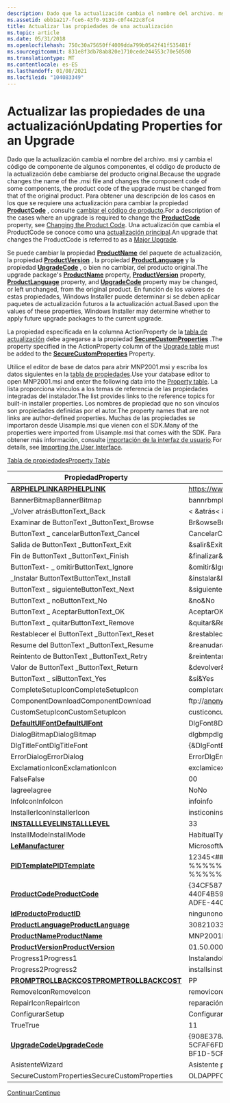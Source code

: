 ```yaml
---
description: Dado que la actualización cambia el nombre del archivo. msi y cambia el código de componente de algunos componentes, el código de producto de la actualización debe cambiarse del producto original.
ms.assetid: ebb1a217-fce6-43f0-9139-c0f4422c8fc4
title: Actualizar las propiedades de una actualización
ms.topic: article
ms.date: 05/31/2018
ms.openlocfilehash: 750c30a75650ff4009dda799b0542f41f535481f
ms.sourcegitcommit: 831e8f3db78ab820e1710cede244553c70e50500
ms.translationtype: MT
ms.contentlocale: es-ES
ms.lasthandoff: 01/08/2021
ms.locfileid: "104083349"
---
```

# <a name="updating-properties-for-an-upgrade"></a><span data-ttu-id="e87be-103">Actualizar las propiedades de una actualización</span><span class="sxs-lookup"><span data-stu-id="e87be-103">Updating Properties for an Upgrade</span></span>

<span data-ttu-id="e87be-104">Dado que la actualización cambia el nombre del archivo. msi y cambia el código de componente de algunos componentes, el código de producto de la actualización debe cambiarse del producto original.</span><span class="sxs-lookup"><span data-stu-id="e87be-104">Because the upgrade changes the name of the .msi file and changes the component code of some components, the product code of the upgrade must be changed from that of the original product.</span></span> <span data-ttu-id="e87be-105">Para obtener una descripción de los casos en los que se requiere una actualización para cambiar la propiedad [**ProductCode**](productcode.md) , consulte [cambiar el código de producto](changing-the-product-code.md).</span><span class="sxs-lookup"><span data-stu-id="e87be-105">For a description of the cases where an upgrade is required to change the [**ProductCode**](productcode.md) property, see [Changing the Product Code](changing-the-product-code.md).</span></span> <span data-ttu-id="e87be-106">Una actualización que cambia el ProductCode se conoce como una [actualización principal](major-upgrades.md).</span><span class="sxs-lookup"><span data-stu-id="e87be-106">An upgrade that changes the ProductCode is referred to as a [Major Upgrade](major-upgrades.md).</span></span>

<span data-ttu-id="e87be-107">Se puede cambiar la propiedad [**ProductName**](productname.md) del paquete de actualización, la propiedad [**ProductVersion**](productversion.md) , la propiedad [**ProductLanguage**](productlanguage.md) y la propiedad [**UpgradeCode**](upgradecode.md) , o bien no cambiar, del producto original.</span><span class="sxs-lookup"><span data-stu-id="e87be-107">The upgrade package's [**ProductName**](productname.md) property, [**ProductVersion**](productversion.md) property, [**ProductLanguage**](productlanguage.md) property, and [**UpgradeCode**](upgradecode.md) property may be changed, or left unchanged, from the original product.</span></span> <span data-ttu-id="e87be-108">En función de los valores de estas propiedades, Windows Installer puede determinar si se deben aplicar paquetes de actualización futuros a la actualización actual.</span><span class="sxs-lookup"><span data-stu-id="e87be-108">Based upon the values of these properties, Windows Installer may determine whether to apply future upgrade packages to the current upgrade.</span></span>

<span data-ttu-id="e87be-109">La propiedad especificada en la columna ActionProperty de la [tabla de actualización](upgrade-table.md) debe agregarse a la propiedad [**SecureCustomProperties**](securecustomproperties.md) .</span><span class="sxs-lookup"><span data-stu-id="e87be-109">The property specified in the ActionProperty column of the [Upgrade table](upgrade-table.md) must be added to the [**SecureCustomProperties**](securecustomproperties.md) Property.</span></span>

<span data-ttu-id="e87be-110">Utilice el editor de base de datos para abrir MNP2001.msi y escriba los datos siguientes en la [tabla de propiedades](property-table.md).</span><span class="sxs-lookup"><span data-stu-id="e87be-110">Use your database editor to open MNP2001.msi and enter the following data into the [Property table](property-table.md).</span></span> <span data-ttu-id="e87be-111">La lista proporciona vínculos a los temas de referencia de las propiedades integradas del instalador.</span><span class="sxs-lookup"><span data-stu-id="e87be-111">The list provides links to the reference topics for built-in installer properties.</span></span> <span data-ttu-id="e87be-112">Los nombres de propiedad que no son vínculos son propiedades definidas por el autor.</span><span class="sxs-lookup"><span data-stu-id="e87be-112">The property names that are not links are author-defined properties.</span></span> <span data-ttu-id="e87be-113">Muchas de las propiedades se importaron desde Uisample.msi que vienen con el SDK.</span><span class="sxs-lookup"><span data-stu-id="e87be-113">Many of the properties were imported from Uisample.msi that comes with the SDK.</span></span> <span data-ttu-id="e87be-114">Para obtener más información, consulte [importación de la interfaz de usuario](importing-the-user-interface.md).</span><span class="sxs-lookup"><span data-stu-id="e87be-114">For details, see [Importing the User Interface](importing-the-user-interface.md).</span></span>

[<span data-ttu-id="e87be-115">Tabla de propiedades</span><span class="sxs-lookup"><span data-stu-id="e87be-115">Property Table</span></span>](property-table.md)



| <span data-ttu-id="e87be-116">Propiedad</span><span class="sxs-lookup"><span data-stu-id="e87be-116">Property</span></span>                                         | <span data-ttu-id="e87be-117">Value</span><span class="sxs-lookup"><span data-stu-id="e87be-117">Value</span></span>                                     |
|--------------------------------------------------|-------------------------------------------|
| [<span data-ttu-id="e87be-118">**ARPHELPLINK**</span><span class="sxs-lookup"><span data-stu-id="e87be-118">**ARPHELPLINK**</span></span>](arphelplink.md)               | https://www.microsoft.com/management       |
| <span data-ttu-id="e87be-119">BannerBitmap</span><span class="sxs-lookup"><span data-stu-id="e87be-119">BannerBitmap</span></span>                                     | <span data-ttu-id="e87be-120">bannrbmp</span><span class="sxs-lookup"><span data-stu-id="e87be-120">bannrbmp</span></span>                                  |
| <span data-ttu-id="e87be-121">\_Volver atrás</span><span class="sxs-lookup"><span data-stu-id="e87be-121">ButtonText\_Back</span></span>                                 | <span data-ttu-id="e87be-122">< &atrás</span><span class="sxs-lookup"><span data-stu-id="e87be-122">< &Back</span></span>                                |
| <span data-ttu-id="e87be-123">Examinar de ButtonText \_</span><span class="sxs-lookup"><span data-stu-id="e87be-123">ButtonText\_Browse</span></span>                               | <span data-ttu-id="e87be-124">Br&owse</span><span class="sxs-lookup"><span data-stu-id="e87be-124">Br&owse</span></span>                                   |
| <span data-ttu-id="e87be-125">ButtonText \_ cancelar</span><span class="sxs-lookup"><span data-stu-id="e87be-125">ButtonText\_Cancel</span></span>                               | <span data-ttu-id="e87be-126">Cancelar</span><span class="sxs-lookup"><span data-stu-id="e87be-126">Cancel</span></span>                                    |
| <span data-ttu-id="e87be-127">Salida de ButtonText \_</span><span class="sxs-lookup"><span data-stu-id="e87be-127">ButtonText\_Exit</span></span>                                 | <span data-ttu-id="e87be-128">&salir</span><span class="sxs-lookup"><span data-stu-id="e87be-128">&Exit</span></span>                                     |
| <span data-ttu-id="e87be-129">Fin de ButtonText \_</span><span class="sxs-lookup"><span data-stu-id="e87be-129">ButtonText\_Finish</span></span>                               | <span data-ttu-id="e87be-130">&finalizar</span><span class="sxs-lookup"><span data-stu-id="e87be-130">&Finish</span></span>                                   |
| <span data-ttu-id="e87be-131">ButtonText- \_ omitir</span><span class="sxs-lookup"><span data-stu-id="e87be-131">ButtonText\_Ignore</span></span>                               | <span data-ttu-id="e87be-132">&omitir</span><span class="sxs-lookup"><span data-stu-id="e87be-132">&Ignore</span></span>                                   |
| <span data-ttu-id="e87be-133">\_Instalar ButtonText</span><span class="sxs-lookup"><span data-stu-id="e87be-133">ButtonText\_Install</span></span>                              | <span data-ttu-id="e87be-134">&instalar</span><span class="sxs-lookup"><span data-stu-id="e87be-134">&Install</span></span>                                  |
| <span data-ttu-id="e87be-135">ButtonText \_ siguiente</span><span class="sxs-lookup"><span data-stu-id="e87be-135">ButtonText\_Next</span></span>                                 | <span data-ttu-id="e87be-136">&siguiente ></span><span class="sxs-lookup"><span data-stu-id="e87be-136">&Next ></span></span>                                |
| <span data-ttu-id="e87be-137">ButtonText \_ no</span><span class="sxs-lookup"><span data-stu-id="e87be-137">ButtonText\_No</span></span>                                   | <span data-ttu-id="e87be-138">&no</span><span class="sxs-lookup"><span data-stu-id="e87be-138">&No</span></span>                                       |
| <span data-ttu-id="e87be-139">ButtonText \_ Aceptar</span><span class="sxs-lookup"><span data-stu-id="e87be-139">ButtonText\_OK</span></span>                                   | <span data-ttu-id="e87be-140">Aceptar</span><span class="sxs-lookup"><span data-stu-id="e87be-140">OK</span></span>                                        |
| <span data-ttu-id="e87be-141">ButtonText \_ quitar</span><span class="sxs-lookup"><span data-stu-id="e87be-141">ButtonText\_Remove</span></span>                               | <span data-ttu-id="e87be-142">&quitar</span><span class="sxs-lookup"><span data-stu-id="e87be-142">&Remove</span></span>                                   |
| <span data-ttu-id="e87be-143">Restablecer el ButtonText \_</span><span class="sxs-lookup"><span data-stu-id="e87be-143">ButtonText\_Reset</span></span>                                | <span data-ttu-id="e87be-144">&restablecer</span><span class="sxs-lookup"><span data-stu-id="e87be-144">&Reset</span></span>                                    |
| <span data-ttu-id="e87be-145">Resume del ButtonText \_</span><span class="sxs-lookup"><span data-stu-id="e87be-145">ButtonText\_Resume</span></span>                               | <span data-ttu-id="e87be-146">&reanudar</span><span class="sxs-lookup"><span data-stu-id="e87be-146">&Resume</span></span>                                   |
| <span data-ttu-id="e87be-147">Reintento de ButtonText \_</span><span class="sxs-lookup"><span data-stu-id="e87be-147">ButtonText\_Retry</span></span>                                | <span data-ttu-id="e87be-148">&reintentar</span><span class="sxs-lookup"><span data-stu-id="e87be-148">&Retry</span></span>                                    |
| <span data-ttu-id="e87be-149">Valor de ButtonText \_</span><span class="sxs-lookup"><span data-stu-id="e87be-149">ButtonText\_Return</span></span>                               | <span data-ttu-id="e87be-150">&devolver</span><span class="sxs-lookup"><span data-stu-id="e87be-150">&Return</span></span>                                   |
| <span data-ttu-id="e87be-151">ButtonText \_ sí</span><span class="sxs-lookup"><span data-stu-id="e87be-151">ButtonText\_Yes</span></span>                                  | <span data-ttu-id="e87be-152">&sí</span><span class="sxs-lookup"><span data-stu-id="e87be-152">&Yes</span></span>                                      |
| <span data-ttu-id="e87be-153">CompleteSetupIcon</span><span class="sxs-lookup"><span data-stu-id="e87be-153">CompleteSetupIcon</span></span>                                | <span data-ttu-id="e87be-154">completar</span><span class="sxs-lookup"><span data-stu-id="e87be-154">completi</span></span>                                  |
| <span data-ttu-id="e87be-155">ComponentDownload</span><span class="sxs-lookup"><span data-stu-id="e87be-155">ComponentDownload</span></span>                                | ftp://anonymous@microsoft.com/components/ |
| <span data-ttu-id="e87be-156">CustomSetupIcon</span><span class="sxs-lookup"><span data-stu-id="e87be-156">CustomSetupIcon</span></span>                                  | <span data-ttu-id="e87be-157">custicon</span><span class="sxs-lookup"><span data-stu-id="e87be-157">custicon</span></span>                                  |
| [<span data-ttu-id="e87be-158">**DefaultUIFont**</span><span class="sxs-lookup"><span data-stu-id="e87be-158">**DefaultUIFont**</span></span>](defaultuifont.md)           | <span data-ttu-id="e87be-159">DlgFont8</span><span class="sxs-lookup"><span data-stu-id="e87be-159">DlgFont8</span></span>                                  |
| <span data-ttu-id="e87be-160">DialogBitmap</span><span class="sxs-lookup"><span data-stu-id="e87be-160">DialogBitmap</span></span>                                     | <span data-ttu-id="e87be-161">dlgbmp</span><span class="sxs-lookup"><span data-stu-id="e87be-161">dlgbmp</span></span>                                    |
| <span data-ttu-id="e87be-162">DlgTitleFont</span><span class="sxs-lookup"><span data-stu-id="e87be-162">DlgTitleFont</span></span>                                     | <span data-ttu-id="e87be-163">{&DlgFontBold8}</span><span class="sxs-lookup"><span data-stu-id="e87be-163">{&DlgFontBold8}</span></span>                           |
| <span data-ttu-id="e87be-164">ErrorDialog</span><span class="sxs-lookup"><span data-stu-id="e87be-164">ErrorDialog</span></span>                                      | <span data-ttu-id="e87be-165">ErrorDlg</span><span class="sxs-lookup"><span data-stu-id="e87be-165">ErrorDlg</span></span>                                  |
| <span data-ttu-id="e87be-166">ExclamationIcon</span><span class="sxs-lookup"><span data-stu-id="e87be-166">ExclamationIcon</span></span>                                  | <span data-ttu-id="e87be-167">exclamic</span><span class="sxs-lookup"><span data-stu-id="e87be-167">exclamic</span></span>                                  |
| <span data-ttu-id="e87be-168">False</span><span class="sxs-lookup"><span data-stu-id="e87be-168">False</span></span>                                            | <span data-ttu-id="e87be-169">0</span><span class="sxs-lookup"><span data-stu-id="e87be-169">0</span></span>                                         |
| <span data-ttu-id="e87be-170">Iagree</span><span class="sxs-lookup"><span data-stu-id="e87be-170">Iagree</span></span>                                           | <span data-ttu-id="e87be-171">No</span><span class="sxs-lookup"><span data-stu-id="e87be-171">No</span></span>                                        |
| <span data-ttu-id="e87be-172">InfoIcon</span><span class="sxs-lookup"><span data-stu-id="e87be-172">InfoIcon</span></span>                                         | <span data-ttu-id="e87be-173">info</span><span class="sxs-lookup"><span data-stu-id="e87be-173">info</span></span>                                      |
| <span data-ttu-id="e87be-174">InstallerIcon</span><span class="sxs-lookup"><span data-stu-id="e87be-174">InstallerIcon</span></span>                                    | <span data-ttu-id="e87be-175">insticon</span><span class="sxs-lookup"><span data-stu-id="e87be-175">insticon</span></span>                                  |
| [<span data-ttu-id="e87be-176">**INSTALLLEVEL**</span><span class="sxs-lookup"><span data-stu-id="e87be-176">**INSTALLLEVEL**</span></span>](installlevel.md)             | <span data-ttu-id="e87be-177">3</span><span class="sxs-lookup"><span data-stu-id="e87be-177">3</span></span>                                         |
| <span data-ttu-id="e87be-178">InstallMode</span><span class="sxs-lookup"><span data-stu-id="e87be-178">InstallMode</span></span>                                      | <span data-ttu-id="e87be-179">Habitual</span><span class="sxs-lookup"><span data-stu-id="e87be-179">Typical</span></span>                                   |
| [<span data-ttu-id="e87be-180">**Le**</span><span class="sxs-lookup"><span data-stu-id="e87be-180">**Manufacturer**</span></span>](manufacturer.md)             | <span data-ttu-id="e87be-181">Microsoft</span><span class="sxs-lookup"><span data-stu-id="e87be-181">Microsoft</span></span>                                 |
| [<span data-ttu-id="e87be-182">**PIDTemplate**</span><span class="sxs-lookup"><span data-stu-id="e87be-182">**PIDTemplate**</span></span>](pidtemplate.md)               | <span data-ttu-id="e87be-183">12345<\#\#\#-%%%%%%%>@@@@@</span><span class="sxs-lookup"><span data-stu-id="e87be-183">12345<\#\#\#-%%%%%%%>@@@@@</span></span>          |
| [<span data-ttu-id="e87be-184">**ProductCode**</span><span class="sxs-lookup"><span data-stu-id="e87be-184">**ProductCode**</span></span>](productcode.md)               | <span data-ttu-id="e87be-185">{34CF587C-1D8F-4DD5-ADFE-440F4B593987}</span><span class="sxs-lookup"><span data-stu-id="e87be-185">{34CF587C-1D8F-4DD5-ADFE-440F4B593987}</span></span>    |
| [<span data-ttu-id="e87be-186">**IdProducto**</span><span class="sxs-lookup"><span data-stu-id="e87be-186">**ProductID**</span></span>](productid.md)                   | <span data-ttu-id="e87be-187">ninguno</span><span class="sxs-lookup"><span data-stu-id="e87be-187">none</span></span>                                      |
| [<span data-ttu-id="e87be-188">**ProductLanguage**</span><span class="sxs-lookup"><span data-stu-id="e87be-188">**ProductLanguage**</span></span>](productlanguage.md)       | <span data-ttu-id="e87be-189">3082</span><span class="sxs-lookup"><span data-stu-id="e87be-189">1033</span></span>                                      |
| [<span data-ttu-id="e87be-190">**ProductName**</span><span class="sxs-lookup"><span data-stu-id="e87be-190">**ProductName**</span></span>](productname.md)               | <span data-ttu-id="e87be-191">MNP2001</span><span class="sxs-lookup"><span data-stu-id="e87be-191">MNP2001</span></span>                                   |
| [<span data-ttu-id="e87be-192">**ProductVersion**</span><span class="sxs-lookup"><span data-stu-id="e87be-192">**ProductVersion**</span></span>](productversion.md)         | <span data-ttu-id="e87be-193">01.50.0000</span><span class="sxs-lookup"><span data-stu-id="e87be-193">01.50.0000</span></span>                                |
| <span data-ttu-id="e87be-194">Progress1</span><span class="sxs-lookup"><span data-stu-id="e87be-194">Progress1</span></span>                                        | <span data-ttu-id="e87be-195">Instalando</span><span class="sxs-lookup"><span data-stu-id="e87be-195">Installing</span></span>                                |
| <span data-ttu-id="e87be-196">Progress2</span><span class="sxs-lookup"><span data-stu-id="e87be-196">Progress2</span></span>                                        | <span data-ttu-id="e87be-197">installs</span><span class="sxs-lookup"><span data-stu-id="e87be-197">installs</span></span>                                  |
| [<span data-ttu-id="e87be-198">**PROMPTROLLBACKCOST**</span><span class="sxs-lookup"><span data-stu-id="e87be-198">**PROMPTROLLBACKCOST**</span></span>](promptrollbackcost.md) | <span data-ttu-id="e87be-199">P</span><span class="sxs-lookup"><span data-stu-id="e87be-199">P</span></span>                                         |
| <span data-ttu-id="e87be-200">RemoveIcon</span><span class="sxs-lookup"><span data-stu-id="e87be-200">RemoveIcon</span></span>                                       | <span data-ttu-id="e87be-201">removico</span><span class="sxs-lookup"><span data-stu-id="e87be-201">removico</span></span>                                  |
| <span data-ttu-id="e87be-202">RepairIcon</span><span class="sxs-lookup"><span data-stu-id="e87be-202">RepairIcon</span></span>                                       | <span data-ttu-id="e87be-203">reparación</span><span class="sxs-lookup"><span data-stu-id="e87be-203">repairic</span></span>                                  |
| <span data-ttu-id="e87be-204">Configurar</span><span class="sxs-lookup"><span data-stu-id="e87be-204">Setup</span></span>                                            | <span data-ttu-id="e87be-205">Configurar</span><span class="sxs-lookup"><span data-stu-id="e87be-205">Setup</span></span>                                     |
| <span data-ttu-id="e87be-206">True</span><span class="sxs-lookup"><span data-stu-id="e87be-206">True</span></span>                                             | <span data-ttu-id="e87be-207">1</span><span class="sxs-lookup"><span data-stu-id="e87be-207">1</span></span>                                         |
| [<span data-ttu-id="e87be-208">**UpgradeCode**</span><span class="sxs-lookup"><span data-stu-id="e87be-208">**UpgradeCode**</span></span>](upgradecode.md)               | <span data-ttu-id="e87be-209">{908E378A-9551-4772-BF1D-5CFAF6FD9CB4}</span><span class="sxs-lookup"><span data-stu-id="e87be-209">{908E378A-9551-4772-BF1D-5CFAF6FD9CB4}</span></span>    |
| <span data-ttu-id="e87be-210">Asistente</span><span class="sxs-lookup"><span data-stu-id="e87be-210">Wizard</span></span>                                           | <span data-ttu-id="e87be-211">Asistente para la instalación</span><span class="sxs-lookup"><span data-stu-id="e87be-211">Setup Wizard</span></span>                              |
| <span data-ttu-id="e87be-212">SecureCustomProperties</span><span class="sxs-lookup"><span data-stu-id="e87be-212">SecureCustomProperties</span></span>                           | <span data-ttu-id="e87be-213">OLDAPPFOUND</span><span class="sxs-lookup"><span data-stu-id="e87be-213">OLDAPPFOUND</span></span>                               |



 

[<span data-ttu-id="e87be-214">Continuar</span><span class="sxs-lookup"><span data-stu-id="e87be-214">Continue</span></span>](updating-sequence-tables-for-an-upgrade.md)

 

 



